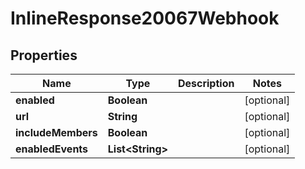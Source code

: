 

# InlineResponse20067Webhook


## Properties

Name | Type | Description | Notes
------------ | ------------- | ------------- | -------------
**enabled** | **Boolean** |  |  [optional]
**url** | **String** |  |  [optional]
**includeMembers** | **Boolean** |  |  [optional]
**enabledEvents** | **List&lt;String&gt;** |  |  [optional]



